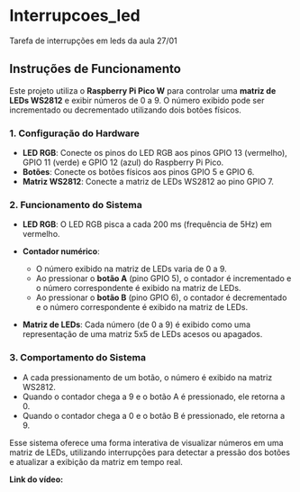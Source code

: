 # Interrupcoes_led
Tarefa de interrupções em leds da aula 27/01
## Instruções de Funcionamento

Este projeto utiliza o **Raspberry Pi Pico W** para controlar uma **matriz de LEDs WS2812** e exibir números de 0 a 9. O número exibido pode ser incrementado ou decrementado utilizando dois botões físicos.

### 1. **Configuração do Hardware**
- **LED RGB**: Conecte os pinos do LED RGB aos pinos GPIO 13 (vermelho), GPIO 11 (verde) e GPIO 12 (azul) do Raspberry Pi Pico.
- **Botões**: Conecte os botões físicos aos pinos GPIO 5 e GPIO 6.
- **Matriz WS2812**: Conecte a matriz de LEDs WS2812 ao pino GPIO 7.

### 2. **Funcionamento do Sistema**
- **LED RGB**: O LED RGB pisca a cada 200 ms (frequência de 5Hz) em vermelho.
  
- **Contador numérico**:
  - O número exibido na matriz de LEDs varia de 0 a 9.
  - Ao pressionar o **botão A** (pino GPIO 5), o contador é incrementado e o número correspondente é exibido na matriz de LEDs.
  - Ao pressionar o **botão B** (pino GPIO 6), o contador é decrementado e o número correspondente é exibido na matriz de LEDs.
  
- **Matriz de LEDs**: Cada número (de 0 a 9) é exibido como uma representação de uma matriz 5x5 de LEDs acesos ou apagados.

### 3. **Comportamento do Sistema**
- A cada pressionamento de um botão, o número é exibido na matriz WS2812.
- Quando o contador chega a 9 e o botão A é pressionado, ele retorna a 0.
- Quando o contador chega a 0 e o botão B é pressionado, ele retorna a 9.

Esse sistema oferece uma forma interativa de visualizar números em uma matriz de LEDs, utilizando interrupções para detectar a pressão dos botões e atualizar a exibição da matriz em tempo real.

**Link do vídeo:**

